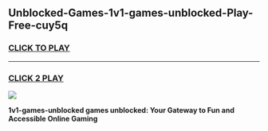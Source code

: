 
## Unblocked-Games-1v1-games-unblocked-Play-Free-cuy5q
<h3>
<a href="https://premium76.site?title=1v1-games-unblocked&ref=21A">CLICK TO PLAY</a></h3>
<hr>

<h3>
<a href="https://premium76.site?title=1v1-games-unblocked&ref=21A">CLICK 2 PLAY</a>
  
</h3>

<a href="https://premium76.site?title=1v1-games-unblocked&ref=21A"><img src="https://clearcache.store/games.png"></a>


**1v1-games-unblocked games unblocked: Your Gateway to Fun and Accessible Online Gaming**
